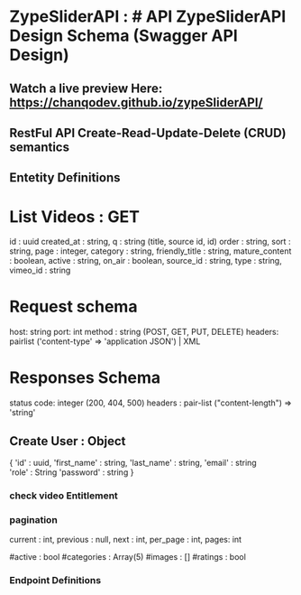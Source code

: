 # ZypeSliderAPI : # API ZypeSliderAPI Design Schema (Swagger API Design)

## Watch a live preview Here: https://chanqodev.github.io/zypeSliderAPI/

## RestFul API Create-Read-Update-Delete (CRUD) semantics

## Entetity Definitions

# List Videos : GET

id : uuid
created_at : string,
q : string (title, source id, id)
order : string,
sort : string,
page : integer,
category : string,
friendly_title : string,
mature_content : boolean,
active : string,
on_air : boolean,
source_id : string,
type : string,
vimeo_id : string

# Request schema

host: string
port: int
method : string (POST, GET, PUT, DELETE)
headers: pairlist ('content-type' => 'application JSON') | XML

# Responses Schema

status code: integer (200, 404, 500)
headers : pair-list ("content-length") => 'string'

## Create User : Object

{
'id' : uuid,
'first_name' : string,
'last_name' : string,
'email' : string  
'role' : String
'password' : string
}

### check video Entitlement

### pagination

current : int,
previous : null,
next : int,
per_page : int,
pages: int

#active : bool
#categories : Array(5)
#images : []
#ratings : bool

### Endpoint Definitions
